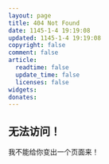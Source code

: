 ```yaml
---
layout: page
title: 404 Not Found
date: 1145-1-4 19:19:08
updated: 1145-1-4 19:19:08
copyright: false
comment: false
article:
  readtime: false
  update_time: false
  licenses: false
widgets: 
donates: 
---
```


## 无法访问！
我不能给你变出一个页面来！
